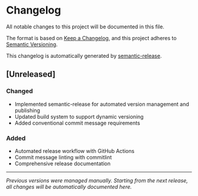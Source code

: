 # Changelog

All notable changes to this project will be documented in this file.

The format is based on [Keep a Changelog](https://keepachangelog.com/en/1.0.0/),
and this project adheres to [Semantic Versioning](https://semver.org/spec/v2.0.0.html).

This changelog is automatically generated by [semantic-release](https://github.com/semantic-release/semantic-release).

## [Unreleased]

### Changed
- Implemented semantic-release for automated version management and publishing
- Updated build system to support dynamic versioning
- Added conventional commit message requirements

### Added
- Automated release workflow with GitHub Actions
- Commit message linting with commitlint
- Comprehensive release documentation

---

*Previous versions were managed manually. Starting from the next release, all changes will be automatically documented here.*
